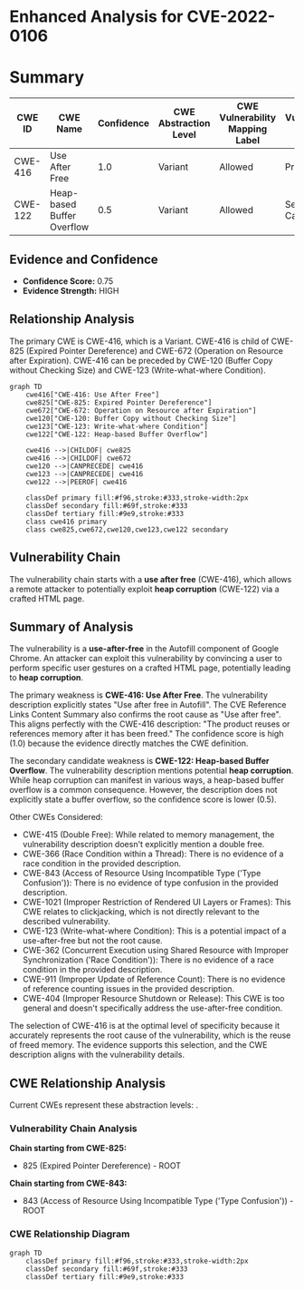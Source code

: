 # Enhanced Analysis for CVE-2022-0106

# Summary
| CWE ID | CWE Name | Confidence | CWE Abstraction Level | CWE Vulnerability Mapping Label | CWE-Vulnerability Mapping Notes |
|---|---|---|---|---|---|
| CWE-416 | Use After Free | 1.0 | Variant | Allowed | Primary CWE |
| CWE-122 | Heap-based Buffer Overflow | 0.5 | Variant | Allowed | Secondary Candidate |

## Evidence and Confidence

*   **Confidence Score:** 0.75
*   **Evidence Strength:** HIGH

## Relationship Analysis
The primary CWE is CWE-416, which is a Variant. CWE-416 is child of CWE-825 (Expired Pointer Dereference) and CWE-672 (Operation on Resource after Expiration). CWE-416 can be preceded by CWE-120 (Buffer Copy without Checking Size) and CWE-123 (Write-what-where Condition).

```mermaid
graph TD
    cwe416["CWE-416: Use After Free"]
    cwe825["CWE-825: Expired Pointer Dereference"]
    cwe672["CWE-672: Operation on Resource after Expiration"]
    cwe120["CWE-120: Buffer Copy without Checking Size"]
    cwe123["CWE-123: Write-what-where Condition"]
    cwe122["CWE-122: Heap-based Buffer Overflow"]
    
    cwe416 -->|CHILDOF| cwe825
    cwe416 -->|CHILDOF| cwe672
    cwe120 -->|CANPRECEDE| cwe416
    cwe123 -->|CANPRECEDE| cwe416
    cwe122 -->|PEEROF| cwe416
    
    classDef primary fill:#f96,stroke:#333,stroke-width:2px
    classDef secondary fill:#69f,stroke:#333
    classDef tertiary fill:#9e9,stroke:#333
    class cwe416 primary
    class cwe825,cwe672,cwe120,cwe123,cwe122 secondary
```

## Vulnerability Chain
The vulnerability chain starts with a **use after free** (CWE-416), which allows a remote attacker to potentially exploit **heap corruption** (CWE-122) via a crafted HTML page.

## Summary of Analysis
The vulnerability is a **use-after-free** in the Autofill component of Google Chrome. An attacker can exploit this vulnerability by convincing a user to perform specific user gestures on a crafted HTML page, potentially leading to **heap corruption**.

The primary weakness is **CWE-416: Use After Free**. The vulnerability description explicitly states "Use after free in Autofill". The CVE Reference Links Content Summary also confirms the root cause as "Use after free". This aligns perfectly with the CWE-416 description: "The product reuses or references memory after it has been freed." The confidence score is high (1.0) because the evidence directly matches the CWE definition.

The secondary candidate weakness is **CWE-122: Heap-based Buffer Overflow**. The vulnerability description mentions potential **heap corruption**. While heap corruption can manifest in various ways, a heap-based buffer overflow is a common consequence. However, the description does not explicitly state a buffer overflow, so the confidence score is lower (0.5).

Other CWEs Considered:

*   CWE-415 (Double Free): While related to memory management, the vulnerability description doesn't explicitly mention a double free.
*   CWE-366 (Race Condition within a Thread): There is no evidence of a race condition in the provided description.
*   CWE-843 (Access of Resource Using Incompatible Type ('Type Confusion')): There is no evidence of type confusion in the provided description.
*   CWE-1021 (Improper Restriction of Rendered UI Layers or Frames): This CWE relates to clickjacking, which is not directly relevant to the described vulnerability.
*   CWE-123 (Write-what-where Condition): This is a potential impact of a use-after-free but not the root cause.
*   CWE-362 (Concurrent Execution using Shared Resource with Improper Synchronization ('Race Condition')): There is no evidence of a race condition in the provided description.
*   CWE-911 (Improper Update of Reference Count): There is no evidence of reference counting issues in the provided description.
*   CWE-404 (Improper Resource Shutdown or Release): This CWE is too general and doesn't specifically address the use-after-free condition.

The selection of CWE-416 is at the optimal level of specificity because it accurately represents the root cause of the vulnerability, which is the reuse of freed memory. The evidence supports this selection, and the CWE description aligns with the vulnerability details.


## CWE Relationship Analysis

Current CWEs represent these abstraction levels: .


### Vulnerability Chain Analysis

**Chain starting from CWE-825:**
- 825 (Expired Pointer Dereference) - ROOT


**Chain starting from CWE-843:**
- 843 (Access of Resource Using Incompatible Type ('Type Confusion')) - ROOT



### CWE Relationship Diagram

```mermaid
graph TD
    classDef primary fill:#f96,stroke:#333,stroke-width:2px
    classDef secondary fill:#69f,stroke:#333
    classDef tertiary fill:#9e9,stroke:#333
```